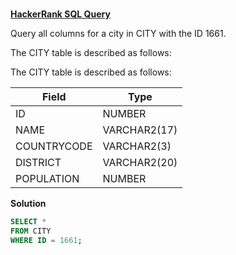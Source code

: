 ###
**[HackerRank SQL Query](https://www.hackerrank.com/challenges/select-by-id/problem?isFullScreen=true)**

Query all columns for a city in CITY with the ID 1661.

The CITY table is described as follows:

The CITY table is described as follows:

|  Field | Type |
|-------|-----|
| ID  | NUMBER |
| NAME | VARCHAR2(17)   |
| COUNTRYCODE  | VARCHAR2(3)  |
| DISTRICT |  VARCHAR2(20) |
| POPULATION | NUMBER |

**Solution**
```sql
SELECT *
FROM CITY
WHERE ID = 1661;
```
